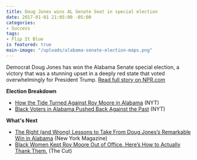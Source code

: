 ```yaml
---
title: Doug Jones wins AL Senate Seat in special election
date: 2017-01-01 21:05:00 -05:00
categories:
- Success
tags:
- Flip It Blue
is featured: true
main-image: "/uploads/alabama-senate-election-maps.png"
---
```


Democrat Doug Jones has won the Alabama Senate special election, a victory that was a stunning upset in a deeply red state that voted overwhelmingly for President Trump. [Read full story on NPR.com](http://n.pr/2BYMd42)

**Election Breakdown**
* [How the Tide Turned Against Roy Moore in Alabama](http://nyti.ms/2kJGRmt) (NYT)
* [Black Voters in Alabama Pushed Back Against the Past](http://nyti.ms/2AUGRrn) (NYT)

**What's Next**
* [The Right (and Wrong) Lessons to Take From Doug Jones’s Remarkable Win in Alabama](http://nym.ag/2kg2gUC) (New York Magazine)
* [Black Women Kept Roy Moore Out of Office. Here’s How to Actually Thank Them.](http://bit.ly/2jTiV0l) (The Cut)